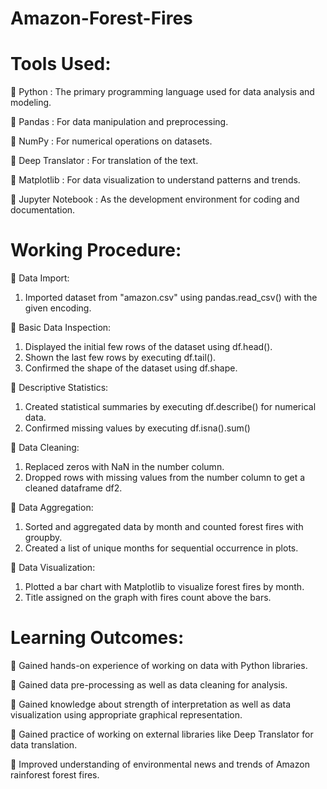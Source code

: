# Amazon-Forest-Fires

# Tools Used:
 Python : The primary programming language used for data analysis and modeling.

 Pandas : For data manipulation and preprocessing.

 NumPy : For numerical operations on datasets.

 Deep Translator : For translation of the text.

 Matplotlib : For data visualization to understand patterns and trends.

 Jupyter Notebook : As the development environment for coding and documentation.


# Working Procedure:
 Data Import:
1. Imported dataset from "amazon.csv" using pandas.read_csv() with the given encoding.
   
 Basic Data Inspection:
1. Displayed the initial few rows of the dataset using df.head().
2. Shown the last few rows by executing df.tail().
3. Confirmed the shape of the dataset using df.shape.
   
 Descriptive Statistics:
1. Created statistical summaries by executing df.describe() for numerical data.
2. Confirmed missing values by executing df.isna().sum()
   
 Data Cleaning:
1. Replaced zeros with NaN in the number column.
2. Dropped rows with missing values from the number column to get a cleaned dataframe df2.
   
 Data Aggregation:
1. Sorted and aggregated data by month and counted forest fires with groupby.
2. Created a list of unique months for sequential occurrence in plots.
   
 Data Visualization:
1. Plotted a bar chart with Matplotlib to visualize forest fires by month.
2. Title assigned on the graph with fires count above the bars.


# Learning Outcomes:
 Gained hands-on experience of working on data with Python libraries.

 Gained data pre-processing as well as data cleaning for analysis.

 Gained knowledge about strength of interpretation as well as data visualization using
   appropriate graphical representation.
   
 Gained practice of working on external libraries like Deep Translator for data translation.

 Improved understanding of environmental news and trends of Amazon rainforest forest fires.
